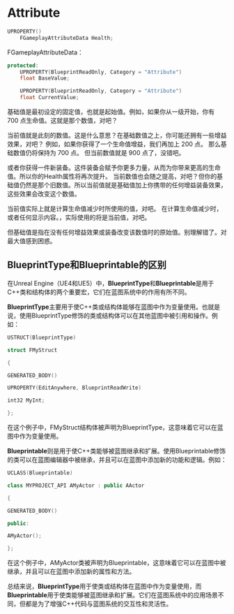 # Attribute

```c++
UPROPERTY()
	FGameplayAttributeData Health;
```

FGameplayAttributeData：

```c++
protected:
	UPROPERTY(BlueprintReadOnly, Category = "Attribute")
	float BaseValue;

	UPROPERTY(BlueprintReadOnly, Category = "Attribute")
	float CurrentValue;
```

基础值是最初设定的固定值，也就是起始值。例如，如果你从一级开始，你有 700 点生命值。这就是那个数值，对吧？

当前值就是此刻的数值。这是什么意思？在基础数值之上，你可能还拥有一些增益效果，对吧？ 例如，如果你获得了一个生命值增益，我们再加上 200 点。 那么基础数值仍将保持为 700 点。 但当前数值就是 900 点了，没错吧。

或者你获得一件新装备。这件装备会赋予你更多力量，从而为你带来更高的生命值。所以你的Health属性将再次提升。 当前数值也会随之提高，对吧？但你的基础值仍然是那个旧数值。所以当前值就是基础值加上你携带的任何增益装备效果，这些效果会改变这个数值。

当前值实际上就是计算生命值减少时所使用的值，对吧。 在计算生命值减少时，或者任何显示内容。，实际使用的将是当前值，对吧。

但基础值是指在没有任何增益效果或装备改变该数值时的原始值。别理解错了。对最大值感到困惑。



## BlueprintType和Blueprintable的区别

在Unreal Engine（UE4和UE5）中，**BlueprintType**和**Blueprintable**是用于C++类和结构体的两个重要宏，它们在蓝图系统中的作用有所不同。

**BlueprintType**主要用于使C++类或结构体能够在蓝图中作为变量使用。也就是说，使用BlueprintType修饰的类或结构体可以在其他蓝图中被引用和操作。例如：

```c++
USTRUCT(BlueprintType)

struct FMyStruct

{

GENERATED_BODY()

UPROPERTY(EditAnywhere, BlueprintReadWrite)

int32 MyInt;

};
```



在这个例子中，FMyStruct结构体被声明为BlueprintType，这意味着它可以在蓝图中作为变量使用。

**Blueprintable**则是用于使C++类能够被蓝图继承和扩展。使用Blueprintable修饰的类可以在蓝图编辑器中被继承，并且可以在蓝图中添加新的功能和逻辑。例如：

```c++
UCLASS(Blueprintable)

class MYPROJECT_API AMyActor : public AActor

{

GENERATED_BODY()

public:

AMyActor();

};
```



在这个例子中，AMyActor类被声明为Blueprintable，这意味着它可以在蓝图中被继承，并且可以在蓝图中添加新的属性和方法。

总结来说，**BlueprintType**用于使类或结构体在蓝图中作为变量使用，而**Blueprintable**用于使类能够被蓝图继承和扩展。它们在蓝图系统中的应用场景不同，但都是为了增强C++代码与蓝图系统的交互性和灵活性。